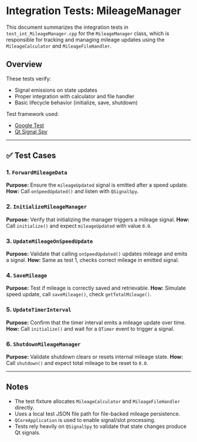 # Integration Tests: MileageManager

This document summarizes the integration tests in `test_int_MileageManager.cpp` for the `MileageManager` class, which is responsible for tracking and managing mileage updates using the `MileageCalculator` and `MileageFileHandler`.

## Overview

These tests verify:
- Signal emissions on state updates
- Proper integration with calculator and file handler
- Basic lifecycle behavior (initialize, save, shutdown)

Test framework used:
- [Google Test](https://github.com/google/googletest)
- [Qt Signal Spy](https://doc.qt.io/qt-6/qsignalspy.html)

---

## ✅ Test Cases

### 1. `ForwardMileageData`
**Purpose:** Ensure the `mileageUpdated` signal is emitted after a speed update.
**How:** Call `onSpeedUpdated()` and listen with `QSignalSpy`.

### 2. `InitializeMileageManager`
**Purpose:** Verify that initializing the manager triggers a mileage signal.
**How:** Call `initialize()` and expect `mileageUpdated` with value `0.0`.

### 3. `UpdateMileageOnSpeedUpdate`
**Purpose:** Validate that calling `onSpeedUpdated()` updates mileage and emits a signal.
**How:** Same as test 1, checks correct mileage in emitted signal.

### 4. `SaveMileage`
**Purpose:** Test if mileage is correctly saved and retrievable.
**How:** Simulate speed update, call `saveMileage()`, check `getTotalMileage()`.

### 5. `UpdateTimerInterval`
**Purpose:** Confirm that the timer interval emits a mileage update over time.
**How:** Call `initialize()` and wait for a `QTimer` event to trigger a signal.

### 6. `ShutdownMileageManager`
**Purpose:** Validate shutdown clears or resets internal mileage state.
**How:** Call `shutdown()` and expect total mileage to be reset to `0.0`.

---

## Notes

- The test fixture allocates `MileageCalculator` and `MileageFileHandler` directly.
- Uses a local test JSON file path for file-backed mileage persistence.
- `QCoreApplication` is used to enable signal/slot processing.
- Tests rely heavily on `QSignalSpy` to validate that state changes produce Qt signals.
